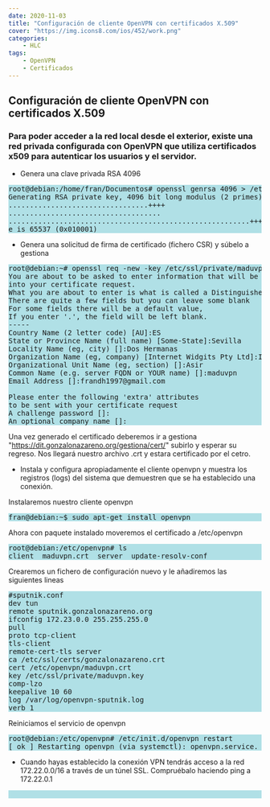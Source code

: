 ```yaml
---
date: 2020-11-03
title: "Configuración de cliente OpenVPN con certificados X.509"
cover: "https://img.icons8.com/ios/452/work.png"
categories: 
    - HLC
tags:
    - OpenVPN
    - Certificados
---
```



## Configuración de cliente OpenVPN con certificados X.509



### Para poder acceder a la red local desde el exterior, existe una red privada configurada con OpenVPN que utiliza certificados x509 para autenticar los usuarios y el servidor.

* Genera una clave privada RSA 4096
<pre style="background-color:powderblue;">
root@debian:/home/fran/Documentos# openssl genrsa 4096 > /etc/ssl/private/maduvpn.key
Generating RSA private key, 4096 bit long modulus (2 primes)
.................................++++
....................................
.........................................................++++
e is 65537 (0x010001)
</pre>

* Genera una solicitud de firma de certificado (fichero CSR) y súbelo a gestiona
<pre style="background-color:powderblue;">
root@debian:~# openssl req -new -key /etc/ssl/private/maduvpn.key -out /root/maduvpn.csr
You are about to be asked to enter information that will be incorporated
into your certificate request.
What you are about to enter is what is called a Distinguished Name or a DN.
There are quite a few fields but you can leave some blank
For some fields there will be a default value,
If you enter '.', the field will be left blank.
-----
Country Name (2 letter code) [AU]:ES
State or Province Name (full name) [Some-State]:Sevilla
Locality Name (eg, city) []:Dos Hermanas
Organization Name (eg, company) [Internet Widgits Pty Ltd]:IES Gonzalo Nazareno
Organizational Unit Name (eg, section) []:Asir
Common Name (e.g. server FQDN or YOUR name) []:maduvpn  
Email Address []:frandh1997@gmail.com

Please enter the following 'extra' attributes
to be sent with your certificate request
A challenge password []:
An optional company name []:
</pre>
Una vez generado el certificado deberemos ir a gestiona "https://dit.gonzalonazareno.org/gestiona/cert/" subirlo y esperar su regreso.
Nos llegará nuestro archivo .crt y estara certificado por el cetro.

* Instala y configura apropiadamente el cliente openvpn y muestra los registros (logs) del sistema que demuestren que se ha establecido una conexión.

Instalaremos nuestro cliente openvpn
<pre style="background-color:powderblue;">
fran@debian:~$ sudo apt-get install openvpn
</pre>

Ahora con paquete instalado moveremos el certificado a /etc/openvpn
<pre style="background-color:powderblue;">
root@debian:/etc/openvpn# ls
client	maduvpn.crt  server  update-resolv-conf
</pre>

Crearemos un fichero de configuración nuevo y le añadiremos las siguientes lineas
<pre style="background-color:powderblue;">
#sputnik.conf
dev tun
remote sputnik.gonzalonazareno.org
ifconfig 172.23.0.0 255.255.255.0
pull
proto tcp-client
tls-client
remote-cert-tls server
ca /etc/ssl/certs/gonzalonazareno.crt            
cert /etc/openvpn/maduvpn.crt
key /etc/ssl/private/maduvpn.key
comp-lzo
keepalive 10 60
log /var/log/openvpn-sputnik.log
verb 1
</pre>

Reiniciamos el servicio de openvpn
<pre style="background-color:powderblue;">
root@debian:/etc/openvpn# /etc/init.d/openvpn restart
[ ok ] Restarting openvpn (via systemctl): openvpn.service.
</pre>



* Cuando hayas establecido la conexión VPN tendrás acceso a la red 172.22.0.0/16 a través de un túnel SSL. Compruébalo haciendo ping a 172.22.0.1
<pre style="background-color:powderblue;">

</pre>

